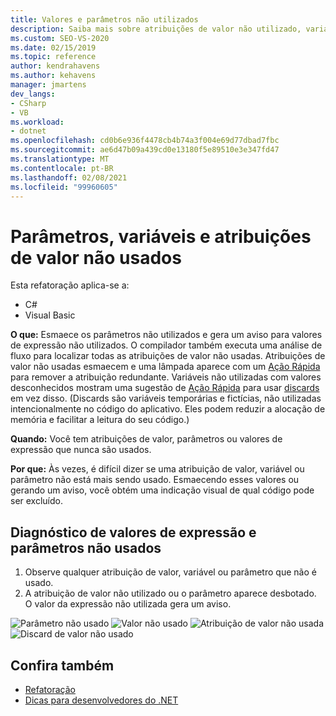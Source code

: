 ```yaml
---
title: Valores e parâmetros não utilizados
description: Saiba mais sobre atribuições de valor não utilizado, variáveis e parâmetros e como eles aparecem no editor de código no Visual Studio.
ms.custom: SEO-VS-2020
ms.date: 02/15/2019
ms.topic: reference
author: kendrahavens
ms.author: kehavens
manager: jmartens
dev_langs:
- CSharp
- VB
ms.workload:
- dotnet
ms.openlocfilehash: cd0b6e936f4478cb4b74a3f004e69d77dbad7fbc
ms.sourcegitcommit: ae6d47b09a439cd0e13180f5e89510e3e347fd47
ms.translationtype: MT
ms.contentlocale: pt-BR
ms.lasthandoff: 02/08/2021
ms.locfileid: "99960605"
---
```

# <a name="unused-value-assignments-variables-and-parameters"></a>Parâmetros, variáveis e atribuições de valor não usados

Esta refatoração aplica-se a:

- C#
- Visual Basic

**O que:** Esmaece os parâmetros não utilizados e gera um aviso para valores de expressão não utilizados. O compilador também executa uma análise de fluxo para localizar todas as atribuições de valor não usadas. Atribuições de valor não usadas esmaecem e uma lâmpada aparece com um [Ação Rápida](../quick-actions.md) para remover a atribuição redundante. Variáveis não utilizadas com valores desconhecidos mostram uma sugestão de [Ação Rápida](../quick-actions.md) para usar [discards](/dotnet/csharp/discards) em vez disso. (Discards são variáveis temporárias e fictícias, não utilizadas intencionalmente no código do aplicativo. Eles podem reduzir a alocação de memória e facilitar a leitura do seu código.)

**Quando:** Você tem atribuições de valor, parâmetros ou valores de expressão que nunca são usados.

**Por que:** Às vezes, é difícil dizer se uma atribuição de valor, variável ou parâmetro não está mais sendo usado. Esmaecendo esses valores ou gerando um aviso, você obtém uma indicação visual de qual código pode ser excluído.

## <a name="unused-expression-values-and-parameters-diagnostic"></a>Diagnóstico de valores de expressão e parâmetros não usados

1. Observe qualquer atribuição de valor, variável ou parâmetro que não é usado.
2. A atribuição de valor não utilizado ou o parâmetro aparece desbotado. O valor da expressão não utilizada gera um aviso.

  ![Parâmetro não usado](media/unused-parameter.png)
  ![Valor não usado](media/unused-value.png)
  ![Atribuição de valor não usada](media/unused-value-assignment.png)
  ![Discard de valor não usado](media/unused-value-discard.png)

## <a name="see-also"></a>Confira também

- [Refatoração](../refactoring-in-visual-studio.md)
- [Dicas para desenvolvedores do .NET](../csharp-developer-productivity.md)
